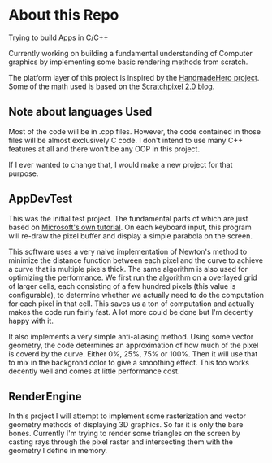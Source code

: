 # About this Repo
Trying to build Apps in C/C++

Currently working on building a fundamental understanding of Computer graphics by implementing some basic rendering methods from scratch. 

The platform layer of this project is inspired by the [HandmadeHero project](https://handmadehero.org/). Some of the math used is based on the [Scratchpixel 2.0 blog](https://www.scratchapixel.com/index.php?redirect).

## Note about languages Used
Most of the code will be in .cpp files. However, the code contained in those files will be almost exclusively C code. I don't intend to use many C++ features at all and there won't be any OOP in this project.

If I ever wanted to change that, I would make a new project for that purpose.

## AppDevTest
This was the initial test project. The fundamental parts of which are just based on [Microsoft's own tutorial](https://docs.microsoft.com/en-us/windows/win32/learnwin32/your-first-windows-program). On each keyboard input, this program will re-draw the pixel buffer and display a simple parabola on the screen.

This software uses a very naive implementation of Newton's method to minimize the distance function between each pixel and the curve to achieve a curve that is multiple pixels thick. The same algorithm is also used for optimizing the performance. We first run the algorithm on a overlayed grid of larger cells, each consisting of a few hundred pixels (this value is configurable), to determine whether we actually need to do the computation for each pixel in that cell. This saves us a ton of computation and actually makes the code run fairly fast. A lot more could be done but I'm decently happy with it. 

It also implements a very simple anti-aliasing method. Using some vector geometry, the code determines an approximation of how much of the pixel is coverd by the curve. Either 0%, 25%, 75% or 100%. Then it will use that to mix in the backgrond color to give a smoothing effect. This too works decently well and comes at little performance cost.

## RenderEngine
In this project I will attempt to implement some rasterization and vector geometry methods of displaying 3D graphics. So far it is only the bare bones. Currently I'm trying to render some triangles on the screen by casting rays through the pixel raster and intersecting them with the geometry I define in memory.
